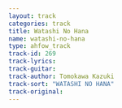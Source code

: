 ```yaml
---
layout: track
categories: track
title: Watashi No Hana
name: watashi-no-hana
type: ahfow_track
track-id: 269
track-lyrics: 
track-guitar: 
track-author: Tomokawa Kazuki
track-sort: "WATASHI NO HANA"
track-original: 
---
```

